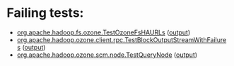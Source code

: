 # Failing tests: 

 * [org.apache.hadoop.fs.ozone.TestOzoneFsHAURLs](/tmp/log/trunk/trunk-nightly-20190924-mj2km/integration/workdir/hadoop-ozone/ozonefs/org.apache.hadoop.fs.ozone.TestOzoneFsHAURLs.txt) ([output](/tmp/log/trunk/trunk-nightly-20190924-mj2km/integration/workdir/hadoop-ozone/ozonefs/org.apache.hadoop.fs.ozone.TestOzoneFsHAURLs-output.txt/))
 * [org.apache.hadoop.ozone.client.rpc.TestBlockOutputStreamWithFailures](/tmp/log/trunk/trunk-nightly-20190924-mj2km/integration/workdir/hadoop-ozone/integration-test/org.apache.hadoop.ozone.client.rpc.TestBlockOutputStreamWithFailures.txt) ([output](/tmp/log/trunk/trunk-nightly-20190924-mj2km/integration/workdir/hadoop-ozone/integration-test/org.apache.hadoop.ozone.client.rpc.TestBlockOutputStreamWithFailures-output.txt/))
 * [org.apache.hadoop.ozone.scm.node.TestQueryNode](/tmp/log/trunk/trunk-nightly-20190924-mj2km/integration/workdir/hadoop-ozone/integration-test/org.apache.hadoop.ozone.scm.node.TestQueryNode.txt) ([output](/tmp/log/trunk/trunk-nightly-20190924-mj2km/integration/workdir/hadoop-ozone/integration-test/org.apache.hadoop.ozone.scm.node.TestQueryNode-output.txt/))
